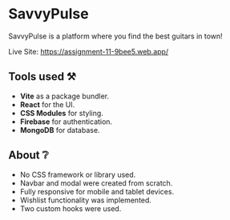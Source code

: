 # SavvyPulse

SavvyPulse is a platform where you find the best guitars in town!

Live Site: https://assignment-11-9bee5.web.app/

## Tools used ️⚒️

- **Vite** as a package bundler.
- **React** for the UI.
- **CSS Modules** for styling.
- **Firebase** for authentication.
- **MongoDB** for database.

## About ❔

- No CSS framework or library used.
- Navbar and modal were created from scratch.
- Fully responsive for mobile and tablet devices.
- Wishlist functionality was implemented.
- Two custom hooks were used.

